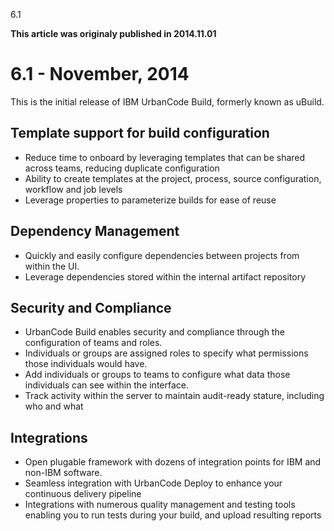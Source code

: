 





6.1

**This article was originaly published in 2014.11.01**


6.1 - November, 2014
====================




This is the initial release of IBM UrbanCode Build, formerly known as uBuild.



Template support for build configuration
----------------------------------------


* Reduce time to onboard by leveraging templates that can be shared across teams, reducing duplicate configuration
* Ability to create templates at the project, process, source configuration, workflow and job levels
* Leverage properties to parameterize builds for ease of reuse




Dependency Management
---------------------


* Quickly and easily configure dependencies between projects from within the UI.
* Leverage dependencies stored within the internal artifact repository




Security and Compliance
-----------------------


* UrbanCode Build enables security and compliance through the configuration of teams and roles.
* Individuals or groups are assigned roles to specify what permissions those individuals would have.
* Add individuals or groups to teams to configure what data those individuals can see within the interface.
* Track activity within the server to maintain audit-ready stature, including who and what




Integrations
------------


* Open plugable framework with dozens of integration points for IBM and non-IBM software.
* Seamless integration with UrbanCode Deploy to enhance your continuous delivery pipeline
* Integrations with numerous quality management and testing tools enabling you to run tests during your build, and upload resulting reports








